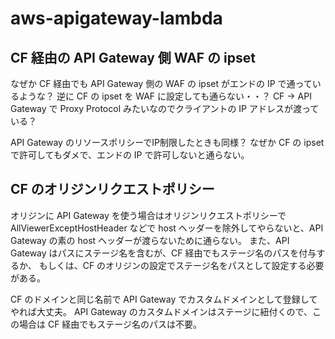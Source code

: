 # aws-apigateway-lambda

## CF 経由の API Gateway 側 WAF の ipset

なぜか CF 経由でも API Gateway 側の WAF の ipset がエンドの IP で通っているような？
逆に CF の ipset を WAF に設定しても通らない・・？
CF -> API Gateway で Proxy Protocol みたいなのでクライアントの IP アドレスが渡っている？

API Gateway のリソースポリシーでIP制限したときも同様？
なぜか CF の ipset で許可してもダメで、エンドの IP で許可しないと通らない。

## CF のオリジンリクエストポリシー

オリジンに API Gateway を使う場合はオリジンリクエストポリシーで AllViewerExceptHostHeader などで
host ヘッダーを除外してやらないと、API Gateway の素の host ヘッダーが渡らないために通らない。
また、API Gateway はパスにステージ名を含むが、CF 経由でもステージ名のパスを付与するか、
もしくは、CF のオリジンの設定でステージ名をパスとして設定する必要がある。

CF のドメインと同じ名前で API Gateway でカスタムドメインとして登録してやれば大丈夫。
API Gateway のカスタムドメインはステージに紐付くので、この場合は CF 経由でもステージ名のパスは不要。
